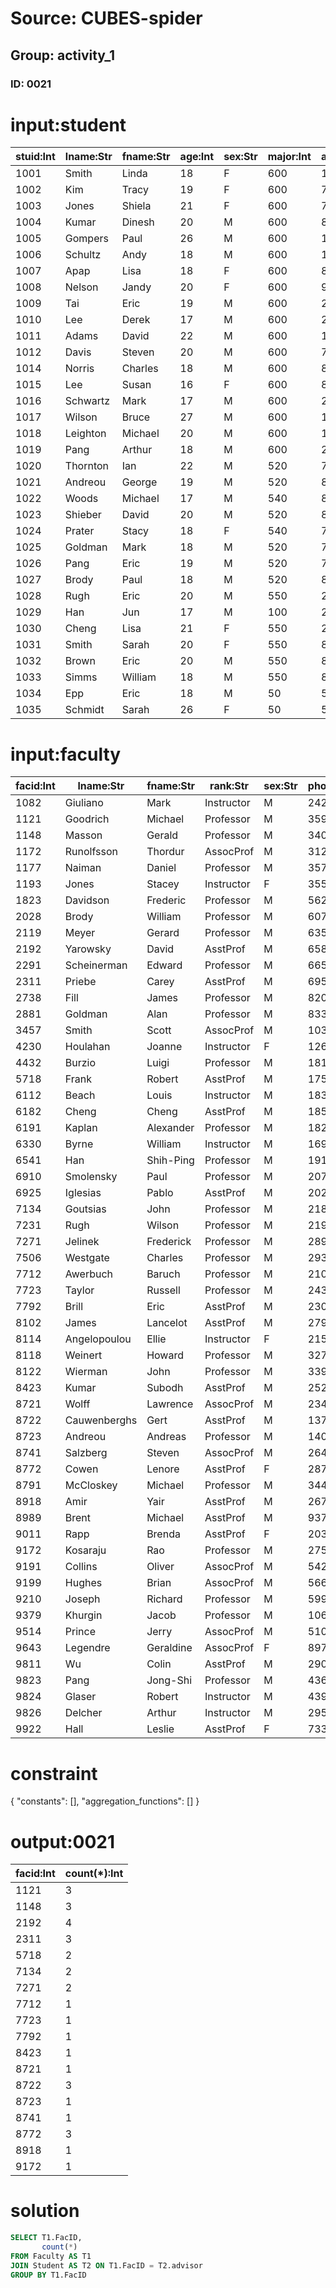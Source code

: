# Source: CUBES-spider
## Group: activity_1
### ID: 0021

# input:student

| stuid:Int | lname:Str | fname:Str | age:Int | sex:Str | major:Int | advisor:Int | city_code:Str |
|---|---|---|---|---|---|---|---|
| 1001 | Smith | Linda | 18 | F | 600 | 1121 | BAL |
| 1002 | Kim | Tracy | 19 | F | 600 | 7712 | HKG |
| 1003 | Jones | Shiela | 21 | F | 600 | 7792 | WAS |
| 1004 | Kumar | Dinesh | 20 | M | 600 | 8423 | CHI |
| 1005 | Gompers | Paul | 26 | M | 600 | 1121 | YYZ |
| 1006 | Schultz | Andy | 18 | M | 600 | 1148 | BAL |
| 1007 | Apap | Lisa | 18 | F | 600 | 8918 | PIT |
| 1008 | Nelson | Jandy | 20 | F | 600 | 9172 | BAL |
| 1009 | Tai | Eric | 19 | M | 600 | 2192 | YYZ |
| 1010 | Lee | Derek | 17 | M | 600 | 2192 | HOU |
| 1011 | Adams | David | 22 | M | 600 | 1148 | PHL |
| 1012 | Davis | Steven | 20 | M | 600 | 7723 | PIT |
| 1014 | Norris | Charles | 18 | M | 600 | 8741 | DAL |
| 1015 | Lee | Susan | 16 | F | 600 | 8721 | HKG |
| 1016 | Schwartz | Mark | 17 | M | 600 | 2192 | DET |
| 1017 | Wilson | Bruce | 27 | M | 600 | 1148 | LON |
| 1018 | Leighton | Michael | 20 | M | 600 | 1121 | PIT |
| 1019 | Pang | Arthur | 18 | M | 600 | 2192 | WAS |
| 1020 | Thornton | Ian | 22 | M | 520 | 7271 | NYC |
| 1021 | Andreou | George | 19 | M | 520 | 8722 | NYC |
| 1022 | Woods | Michael | 17 | M | 540 | 8722 | PHL |
| 1023 | Shieber | David | 20 | M | 520 | 8722 | NYC |
| 1024 | Prater | Stacy | 18 | F | 540 | 7271 | BAL |
| 1025 | Goldman | Mark | 18 | M | 520 | 7134 | PIT |
| 1026 | Pang | Eric | 19 | M | 520 | 7134 | HKG |
| 1027 | Brody | Paul | 18 | M | 520 | 8723 | LOS |
| 1028 | Rugh | Eric | 20 | M | 550 | 2311 | ROC |
| 1029 | Han | Jun | 17 | M | 100 | 2311 | PEK |
| 1030 | Cheng | Lisa | 21 | F | 550 | 2311 | SFO |
| 1031 | Smith | Sarah | 20 | F | 550 | 8772 | PHL |
| 1032 | Brown | Eric | 20 | M | 550 | 8772 | ATL |
| 1033 | Simms | William | 18 | M | 550 | 8772 | NAR |
| 1034 | Epp | Eric | 18 | M | 50 | 5718 | BOS |
| 1035 | Schmidt | Sarah | 26 | F | 50 | 5718 | WAS |

# input:faculty

| facid:Int | lname:Str | fname:Str | rank:Str | sex:Str | phone:Int | room:Str | building:Str |
|---|---|---|---|---|---|---|---|
| 1082 | Giuliano | Mark | Instructor | M | 2424 | 224 | NEB |
| 1121 | Goodrich | Michael | Professor | M | 3593 | 219 | NEB |
| 1148 | Masson | Gerald | Professor | M | 3402 | 224B | NEB |
| 1172 | Runolfsson | Thordur | AssocProf | M | 3121 | 119 | Barton |
| 1177 | Naiman | Daniel | Professor | M | 3571 | 288 | Krieger |
| 1193 | Jones | Stacey | Instructor | F | 3550 | 224 | NEB |
| 1823 | Davidson | Frederic | Professor | M | 5629 | 119 | Barton |
| 2028 | Brody | William | Professor | M | 6073 | 119 | Barton |
| 2119 | Meyer | Gerard | Professor | M | 6350 | 119 | Barton |
| 2192 | Yarowsky | David | AsstProf | M | 6587 | 324 | NEB |
| 2291 | Scheinerman | Edward | Professor | M | 6654 | 288 | Krieger |
| 2311 | Priebe | Carey | AsstProf | M | 6953 | 288 | Krieger |
| 2738 | Fill | James | Professor | M | 8209 | 288 | Krieger |
| 2881 | Goldman | Alan | Professor | M | 8335 | 288 | Krieger |
| 3457 | Smith | Scott | AssocProf | M | 1035 | 318 | NEB |
| 4230 | Houlahan | Joanne | Instructor | F | 1260 | 328 | NEB |
| 4432 | Burzio | Luigi | Professor | M | 1813 | 288 | Krieger |
| 5718 | Frank | Robert | AsstProf | M | 1751 | 288 | Krieger |
| 6112 | Beach | Louis | Instructor | M | 1838 | 207 | NEB |
| 6182 | Cheng | Cheng | AsstProf | M | 1856 | 288 | Krieger |
| 6191 | Kaplan | Alexander | Professor | M | 1825 | 119 | Barton |
| 6330 | Byrne | William | Instructor | M | 1691 | 119 | Barton |
| 6541 | Han | Shih-Ping | Professor | M | 1914 | 288 | Krieger |
| 6910 | Smolensky | Paul | Professor | M | 2072 | 288 | Krieger |
| 6925 | Iglesias | Pablo | AsstProf | M | 2021 | 119 | Barton |
| 7134 | Goutsias | John | Professor | M | 2184 | 119 | Barton |
| 7231 | Rugh | Wilson | Professor | M | 2191 | 119 | Barton |
| 7271 | Jelinek | Frederick | Professor | M | 2890 | 119 | Barton |
| 7506 | Westgate | Charles | Professor | M | 2932 | 119 | Barton |
| 7712 | Awerbuch | Baruch | Professor | M | 2105 | 220 | NEB |
| 7723 | Taylor | Russell | Professor | M | 2435 | 317 | NEB |
| 7792 | Brill | Eric | AsstProf | M | 2303 | 324B | NEB |
| 8102 | James | Lancelot | AsstProf | M | 2792 | 288 | Krieger |
| 8114 | Angelopoulou | Ellie | Instructor | F | 2152 | 316 | NEB |
| 8118 | Weinert | Howard | Professor | M | 3272 | 119 | Barton |
| 8122 | Wierman | John | Professor | M | 3392 | 288 | Krieger |
| 8423 | Kumar | Subodh | AsstProf | M | 2522 | 218 | NEB |
| 8721 | Wolff | Lawrence | AssocProf | M | 2342 | 316 | NEB |
| 8722 | Cauwenberghs | Gert | AsstProf | M | 1372 | 119 | Barton |
| 8723 | Andreou | Andreas | Professor | M | 1402 | 119 | Barton |
| 8741 | Salzberg | Steven | AssocProf | M | 2641 | 324A | NEB |
| 8772 | Cowen | Lenore | AsstProf | F | 2870 | 288 | Krieger |
| 8791 | McCloskey | Michael | Professor | M | 3440 | 288 | Krieger |
| 8918 | Amir | Yair | AsstProf | M | 2672 | 308 | NEB |
| 8989 | Brent | Michael | AsstProf | M | 9373 | 288 | Krieger |
| 9011 | Rapp | Brenda | AsstProf | F | 2032 | 288 | Krieger |
| 9172 | Kosaraju | Rao | Professor | M | 2757 | 319 | NEB |
| 9191 | Collins | Oliver | AssocProf | M | 5427 | 119 | Barton |
| 9199 | Hughes | Brian | AssocProf | M | 5666 | 119 | Barton |
| 9210 | Joseph | Richard | Professor | M | 5996 | 119 | Barton |
| 9379 | Khurgin | Jacob | Professor | M | 1060 | 119 | Barton |
| 9514 | Prince | Jerry | AssocProf | M | 5106 | 119 | Barton |
| 9643 | Legendre | Geraldine | AssocProf | F | 8972 | 288 | Krieger |
| 9811 | Wu | Colin | AsstProf | M | 2906 | 288 | Krieger |
| 9823 | Pang | Jong-Shi | Professor | M | 4366 | 288 | Krieger |
| 9824 | Glaser | Robert | Instructor | M | 4396 | 119 | Barton |
| 9826 | Delcher | Arthur | Instructor | M | 2956 | 329 | NEB |
| 9922 | Hall | Leslie | AsstProf | F | 7332 | 288 | Krieger |

# constraint

{
  "constants": [],
  "aggregation_functions": []
}

# output:0021

| facid:Int | count(*):Int |
|---|---|
| 1121 | 3 |
| 1148 | 3 |
| 2192 | 4 |
| 2311 | 3 |
| 5718 | 2 |
| 7134 | 2 |
| 7271 | 2 |
| 7712 | 1 |
| 7723 | 1 |
| 7792 | 1 |
| 8423 | 1 |
| 8721 | 1 |
| 8722 | 3 |
| 8723 | 1 |
| 8741 | 1 |
| 8772 | 3 |
| 8918 | 1 |
| 9172 | 1 |

# solution

```sql
SELECT T1.FacID,
       count(*)
FROM Faculty AS T1
JOIN Student AS T2 ON T1.FacID = T2.advisor
GROUP BY T1.FacID
```
